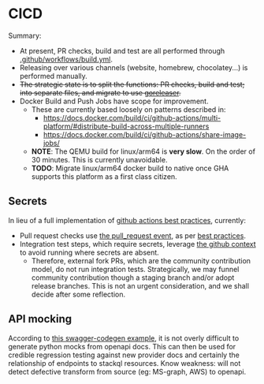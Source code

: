 

# CICD

Summary:

- At present, PR checks, build and test are all performed through [.github/workflows/build.yml](/.github/workflows/build.yml).
- Releasing over various channels (website, homebrew, chocolatey...) is performed manually.
- ~~The strategic state is to split the functions: PR checks, build and test; into separate files, and migrate to use [goreleaser](https://goreleaser.com/).~~
- Docker Build and Push Jobs have scope for improvement. 
    - These are currently based loosely on patterns described in:
        - https://docs.docker.com/build/ci/github-actions/multi-platform/#distribute-build-across-multiple-runners
        - https://docs.docker.com/build/ci/github-actions/share-image-jobs/ 
    - **NOTE**: The QEMU build for linux/arm64 is **very slow**.  On the order of 30 minutes.  This is currently unavoidable.
    - **TODO**: Migrate linux/arm64 docker build to native once GHA supports this platform as a first class citizen.


## Secrets

In lieu of a full implementation of [github actions best practices](https://securitylab.github.com/research/github-actions-preventing-pwn-requests/), currently:
- Pull request checks use [the pull_request event](https://docs.github.com/en/actions/using-workflows/events-that-trigger-workflows#pull_request), as per [best practices](https://securitylab.github.com/research/github-actions-preventing-pwn-requests/).
- Integration test steps, which require secrets, leverage [the github context](https://docs.github.com/en/actions/learn-github-actions/contexts#github-context) to avoid running where secrets are absent.
    - Therefore, external fork PRs, which are the community contribution model, do not run integration tests.  Strategically, we may funnel community contribution though a staging branch and/or adopt release branches.  This is not an urgent consideration, and we shall decide after some reflection.

## API mocking

According to [this swagger-codegen example](https://github.com/swagger-api/swagger-codegen/blob/master/bin/python-flask-petstore.sh), it is not overly difficult to generate python mocks from openapi docs.  This can then be used for credible regression testing against new provider docs and certainly the relationship of endpoints to stackql resources.  Know weakness: will not detect defective transform from source (eg: MS-graph, AWS) to openapi.
